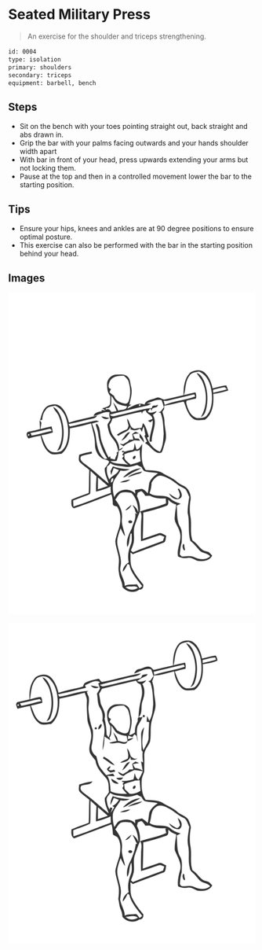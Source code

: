 # Seated Military Press
> An exercise for the shoulder and triceps strengthening.

``` 
id: 0004 
type: isolation 
primary: shoulders 
secondary: triceps 
equipment: barbell, bench 
``` 

## Steps

 - Sit on the bench with your toes pointing straight out, back straight and abs drawn in.
 - Grip the bar with your palms facing outwards and your hands shoulder width apart
 - With bar in front of your head, press upwards extending your arms but not locking them.
 - Pause at the top and then in a controlled movement lower the bar to the starting position.

## Tips

 - Ensure your hips, knees and ankles are at 90 degree positions to ensure optimal posture.
 - This exercise can also be performed with the bar in the starting position behind your head.

## Images

![](../svg/0004-relaxation.svg)

![](../svg/0004-tension.svg)
